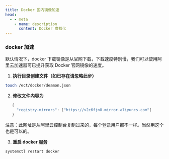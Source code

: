 ```yaml
---
title: Docker 国内镜像加速
head:
  - - meta
    - name: description
      content: Docker 虚拟化
---
```


### docker 加速

默认情况下，docker 下载镜像是从官网下载，下载速度特别慢，我们可以使用阿里云加速器可已提升获取 Docker 官网镜像的速度。

1.  **执行目录创建文件（如已存在请忽略此步）**

```bash
touch /ect/docker/deamon.json
```

2.  **修改文件内容为**

```cpp
   {
     "registry-mirrors": ["https://v2c6fjn8.mirror.aliyuncs.com"]
   }
```

注意：此网址是从阿里云控制台复制过来的，每个登录用户都不一样。当然用这个也是可以的。

3.  **重启 docker 服务**

```bash
systemctl restart docker
```

